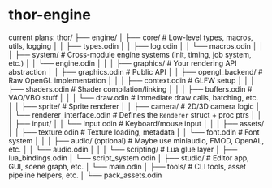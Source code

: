 # thor-engine
 
current plans:
thor/
├── engine/
│   ├── core/                  # Low-level types, macros, utils, logging
│   │   ├── types.odin
│   │   ├── log.odin
│   │   └── macros.odin
│   │
│   ├── system/                # Cross-module engine systems (init, timing, job system, etc.)
│   │   └── engine.odin
│   │
│   ├── graphics/              # Your rendering API abstraction
│   │   ├── graphics.odin      # Public API
│   │   ├── opengl_backend/    # Raw OpenGL implementation
│   │   │   ├── context.odin   # GLFW setup
│   │   │   ├── shaders.odin   # Shader compilation/linking
│   │   │   ├── buffers.odin   # VAO/VBO stuff
│   │   │   └── draw.odin      # Immediate draw calls, batching, etc.
│   │   ├── sprite/            # Sprite renderer
│   │   ├── camera/            # 2D/3D camera logic
│   │   └── renderer_interface.odin  # Defines the `Renderer` struct + proc ptrs
│   │
│   ├── input/
│   │   └── input.odin         # Keyboard/mouse input
│   │
│   ├── assets/
│   │   ├── texture.odin       # Texture loading, metadata
│   │   └── font.odin          # Font system
│   │
│   ├── audio/ (optional)      # Maybe use miniaudio, FMOD, OpenAL, etc.
│   │   └── audio.odin
│   │
│   └── scripting/             # Lua glue layer
│       ├── lua_bindings.odin
│       └── script_system.odin
│
├── studio/                    # Editor app, GUI, scene graph, etc.
│   └── main.odin
│
├── tools/                     # CLI tools, asset pipeline helpers, etc.
│   └── pack_assets.odin